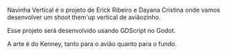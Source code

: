 Navinha Vertical é o projeto de Erick Ribeiro e Dayana Cristina onde vamos desenvolver um shoot them'up vertical de aviãozinho.

Esse projeto será desenvolvido usando GDScript no Godot.

A arte é do Kenney, tanto para o avião quanto para o fundo.
